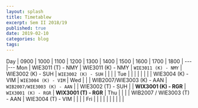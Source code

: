 ```yaml
---
layout: splash
title: Timetablew
excerpt: Sem II 2018/19
published: true
date: 2019-02-10
categories: blog
tags: 
---
```


Day | 0900 | 1000 | 1100 | 1200 | 1300 | 1400 | 1500 | 1600 | 1700 | 1800 |
---|---
Mon |  WIE3011 (T) - NMY | WIE3011 (K) - NMY | `WIE3011 (K) - NMY` | WIE3002 (K) - SUH | `WIE3002 (K) - SUH` |  |  |  |
Tue |   |  |  |  |  |  |  | WIE3004 (K) - VIM | `WIE3004 (K) - VIM` |
Wed |   |  | WIB2007/WIE3003 (K) - AAN | `WIB2007/WIE3003 (K) - AAN` |  | WIE3002 (T) - SUH |  | **WIX3001 (K) - RGR** | `WIX3001 (K) - RGR` | **WIX3001 (T) - RGR** |
Thu |   |  |  | WIB2007 / WIE3003 (T) - AAN | WIE3004 (T) - VIM |  |  |  |
Fri |  |  |  |  |  |  |  |  |  |